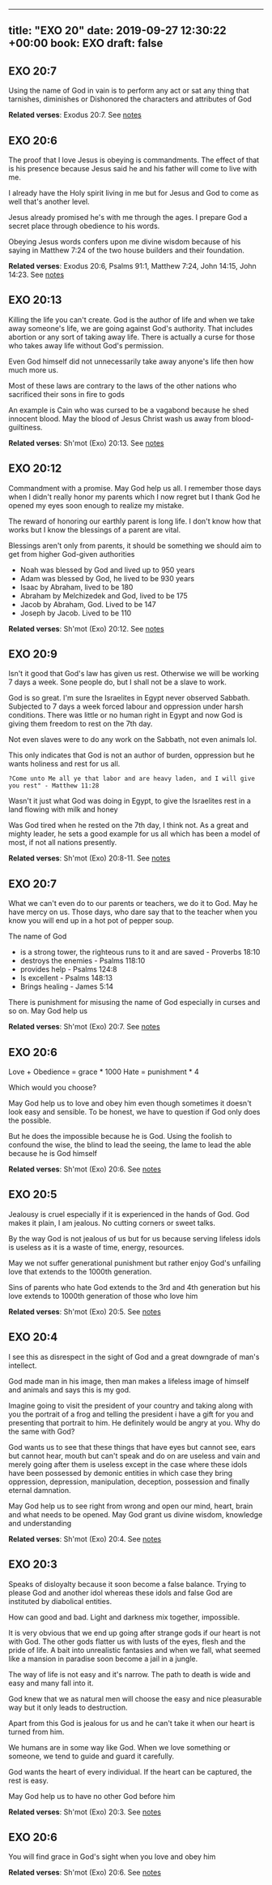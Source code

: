 
---
title: "EXO 20"
date: 2019-09-27 12:30:22 +00:00
book: EXO
draft: false
---

## EXO 20:7

Using the name of God in vain is to perform any act or sat any thing that tarnishes, diminishes or Dishonored the characters and attributes of God

**Related verses**: Exodus 20:7. See [notes](https://my.bible.com/notes/3262593241791062953)


## EXO 20:6

The proof that I love Jesus is obeying is commandments. The effect of that is his presence because Jesus said he and his father will come to live with me. 

I already have the Holy spirit living in me but for Jesus and God to come as well that's another level.

Jesus already promised he's with me through the ages. I prepare God a secret place through obedience to his words.

Obeying Jesus words confers upon me divine wisdom because of his saying in Matthew 7:24 of the two house builders and their foundation.

**Related verses**: Exodus 20:6, Psalms 91:1, Matthew 7:24, John 14:15, John 14:23. See [notes](https://my.bible.com/notes/3239330756640367462)


## EXO 20:13

Killing the life you can't create. God is the author of life and when we take away someone's life, we are going against God's authority. That includes abortion or any sort of taking away life. There is actually a curse for those who takes away life without God's permission. 

Even God himself did not unnecessarily take away anyone's life then how much more us.

Most of these laws are contrary to the laws of the other nations who sacrificed their sons in fire to gods

An example is Cain who was cursed to be a vagabond because he shed innocent blood. May the blood of Jesus Christ wash us away from blood-guiltiness.

**Related verses**: Sh'mot (Exo) 20:13. See [notes](https://my.bible.com/notes/2455822013177782971)


## EXO 20:12

Commandment with a promise. May God help us all. I remember those days when I didn't really honor my parents which I now regret but I thank God he opened my eyes soon enough to realize my mistake.

The reward of honoring our earthly parent is long life. I don't know how that works but I know the blessings of a parent are vital.

Blessings aren't only from parents, it should be something we should aim to get from higher God-given authorities


- Noah was blessed by God and lived up to 950 years
- Adam was blessed by God, he lived to be 930 years
- Isaac by Abraham, lived to be 180
- Abraham by Melchizedek and God, lived to be 175
- Jacob by Abraham, God. Lived to be 147
- Joseph by Jacob. Lived to be 110

**Related verses**: Sh'mot (Exo) 20:12. See [notes](https://my.bible.com/notes/2455818444739437241)


## EXO 20:9

Isn't it good that God's law has given us rest. Otherwise we will be working 7 days a week. Sone people do, but I shall not be a slave to work.

God is so great. I'm sure the Israelites in Egypt never observed Sabbath. Subjected to 7 days a week forced labour and oppression under harsh conditions. There was little or no human right in Egypt and now God is giving them freedom to rest on the 7th day.

Not even slaves were to do any work on the Sabbath, not even animals lol. 

This only indicates that God is not an author of burden, oppression but he wants holiness and rest for us all. 

	?Come unto Me all ye that labor and are heavy laden, and I will give you rest" - Matthew 11:28

Wasn't it just what God was doing in Egypt, to give the Israelites rest in a land flowing with milk and honey

Was God tired when he rested on the 7th day, I think not. As a great and mighty leader, he sets a good example for us all which has been a model of most, if not all nations presently.

**Related verses**: Sh'mot (Exo) 20:8-11. See [notes](https://my.bible.com/notes/2455809771665351335)


## EXO 20:7

What we can't even do to our parents or teachers, we do it to God. May he have mercy on us. Those days, who dare say that to the teacher when you know you will end up in a hot pot of pepper soup.

The name of God 
- is a strong tower, the righteous runs to it and are saved - Proverbs 18:10
- destroys the enemies - Psalms 118:10
- provides help - Psalms 124:8
- Is excellent - Psalms 148:13
- Brings healing - James 5:14

There is punishment for misusing the name of God especially in curses and so on. May God help us

**Related verses**: Sh'mot (Exo) 20:7. See [notes](https://my.bible.com/notes/2455802727600218785)


## EXO 20:6

Love + Obedience = grace * 1000
Hate = punishment * 4

Which would you choose?

May God help us to love and obey him even though sometimes it doesn't look easy and sensible. To be honest, we have to question if God only does the possible.

But he does the impossible because he is God. Using the foolish to confound the wise, the blind to lead the seeing, the lame to lead the able because he is God himself

**Related verses**: Sh'mot (Exo) 20:6. See [notes](https://my.bible.com/notes/2455796202294993553)


## EXO 20:5

Jealousy is cruel especially if it is experienced in the hands of God. God makes it plain, I am jealous. No cutting corners or sweet talks.

By the way God is not jealous of us but for us because serving lifeless idols is useless as it is a waste of time, energy, resources. 

May we not suffer generational punishment but rather enjoy God's unfailing love that extends to the 1000th generation.

Sins of parents who hate God extends to the 3rd and 4th generation but his love extends to 1000th generation of those who love him

**Related verses**: Sh'mot (Exo) 20:5. See [notes](https://my.bible.com/notes/2455790954088227454)


## EXO 20:4

I see this as disrespect in the sight of God and a great downgrade of man's intellect.

God made man in his image, then man makes a lifeless image of himself and animals and says this is my god.

Imagine going to visit the president of your country and taking along with you the portrait of a frog and telling the president i have a gift for you and presenting that portrait to him. He definitely would be angry at you. Why do the same with God?

God wants us to see that these things that have eyes but cannot see, ears but cannot hear, mouth but can't speak and do on are useless and vain and merely going after them is useless except in the case where these idols have been possessed by demonic entities in which case they bring oppression, depression, manipulation, deception, possession and finally eternal damnation.

May God help us to see right from wrong and open our mind, heart, brain and what needs to be opened. May God grant us divine wisdom, knowledge and understanding

**Related verses**: Sh'mot (Exo) 20:4. See [notes](https://my.bible.com/notes/2455787260768674422)


## EXO 20:3

Speaks of disloyalty because it soon become a false balance. Trying to please God and another idol whereas these idols and false God are instituted by diabolical entities.

How can good and bad. Light and darkness mix together, impossible.

It is very obvious that we end up going after strange gods if our heart is not with God. The other gods flatter us with lusts of the eyes, flesh and the pride of life. A bait into unrealistic fantasies and when we fall, what seemed like a mansion in paradise soon become a jail in a jungle.

The way of life is not easy and it's narrow. The path to death is wide and easy and many fall into it.

God knew that we as natural men will choose the easy and nice pleasurable way but it only leads to destruction.

Apart from this God is jealous for us and he can't take it when our heart is turned from him.

We humans are in some way like God. When we love something or someone, we tend to guide and guard it carefully. 

God wants the heart of every individual. If the heart can be captured, the rest is easy. 

May God help us to have no other God before him

**Related verses**: Sh'mot (Exo) 20:3. See [notes](https://my.bible.com/notes/2455781351891919459)


## EXO 20:6

You will find grace in God's sight when you love and obey him

**Related verses**: Sh'mot (Exo) 20:6. See [notes](https://my.bible.com/notes/2454223352446575345)

